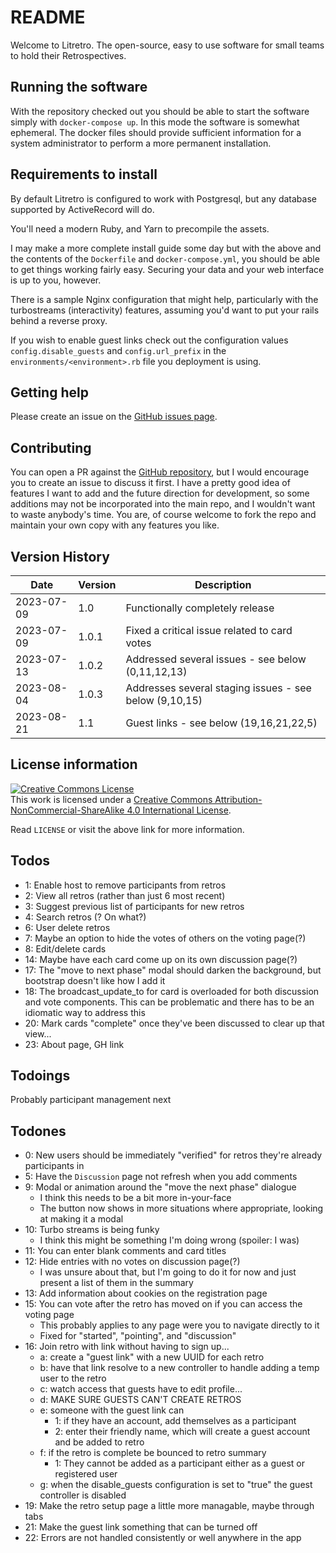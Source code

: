 # README

Welcome to Litretro. The open-source, easy to use software for small teams
to hold their Retrospectives.

## Running the software

With the repository checked out you should be able to start the software
simply with `docker-compose up`. In this mode the software is somewhat
ephemeral. The docker files should provide sufficient information for
a system administrator to perform a more permanent installation.

## Requirements to install

By default Litretro is configured to work with Postgresql, but any 
database supported by ActiveRecord will do.

You'll need a modern Ruby, and Yarn to precompile the assets.

I may make a more complete install guide some day but with the above and
the contents of the `Dockerfile` and `docker-compose.yml`, you should be
able to get things working fairly easy. Securing your data and your
web interface is up to you, however.

There is a sample Nginx configuration that might help, particularly with
the turbostreams (interactivity) features, assuming you'd want to put
your rails behind a reverse proxy.

If you wish to enable guest links check out the configuration values
`config.disable_guests` and `config.url_prefix` in the 
`environments/<environment>.rb` file you deployment is using.

## Getting help

Please create an issue on the
[GitHub issues page](https://github.com/michaellitherland/litretro/issues).

## Contributing

You can open a PR against the
[GitHub repository](https://github.com/michaellitherland/litretro),
but I would encourage you to create an issue to discuss it first. I have
a pretty good idea of features I want to add and the future direction
for development, so some additions may not be incorporated into the
main repo, and I wouldn't want to waste anybody's time. You are, of course
welcome to fork the repo and maintain your own copy with any features you
like.

## Version History

| Date | Version | Description |
|------|---------|-------------|
| 2023-07-09 | 1.0 | Functionally completely release |
| 2023-07-09 | 1.0.1 | Fixed a critical issue related to card votes |
| 2023-07-13 | 1.0.2 | Addressed several issues - see below (0,11,12,13) |
| 2023-08-04 | 1.0.3 | Addresses several staging issues - see below (9,10,15) |
| 2023-08-21 | 1.1 | Guest links - see below (19,16,21,22,5) |

## License information

<div class="aside">
<a rel="license" href="http://creativecommons.org/licenses/by-nc-sa/4.0/"><img alt="Creative Commons License" style="border-width:0" src="https://i.creativecommons.org/l/by-nc-sa/4.0/88x31.png" /></a><br />This work is licensed under a <a rel="license" href="http://creativecommons.org/licenses/by-nc-sa/4.0/">Creative Commons Attribution-NonCommercial-ShareAlike 4.0 International License</a>.
</div>

Read `LICENSE` or visit the above link for more information.

## Todos

- 1: Enable host to remove participants from retros
- 2: View all retros (rather than just 6 most recent)
- 3: Suggest previous list of participants for new retros
- 4: Search retros (? On what?)
- 6: User delete retros
- 7: Maybe an option to hide the votes of others on the voting page(?)
- 8: Edit/delete cards
- 14: Maybe have each card come up on its own discussion page(?)
- 17: The "move to next phase" modal should darken the background, but bootstrap doesn't like how I add it
- 18: The broadcast_update_to for card is overloaded for both discussion and vote components. This can be problematic and there has to be an idiomatic way to address this
- 20: Mark cards "complete" once they've been discussed to clear up that view...
- 23: About page, GH link

## Todoings

Probably participant management next

## Todones

- 0: New users should be immediately "verified" for retros they're already participants in
- 5: Have the `Discussion` page not refresh when you add comments
- 9: Modal or animation around the "move the next phase" dialogue
    - I think this needs to be a bit more in-your-face
    - The button now shows in more situations where appropriate, looking at making it a modal
- 10: Turbo streams is being funky
    - I think this might be something I'm doing wrong (spoiler: I was)
- 11: You can enter blank comments and card titles
- 12: Hide entries with no votes on discussion page(?)
    - I was unsure about that, but I'm going to do it for now and just present a list of them in the summary
- 13: Add information about cookies on the registration page
- 15: You can vote after the retro has moved on if you can access the voting page
    - This probably applies to any page were you to navigate directly to it
    - Fixed for "started", "pointing", and "discussion"
- 16: Join retro with link without having to sign up...
    - a: create a "guest link" with a new UUID for each retro
    - b: have that link resolve to a new controller to handle adding a temp user to the retro
    - c: watch access that guests have to edit profile...
    - d: MAKE SURE GUESTS CAN'T CREATE RETROS
    - e: someone with the guest link can
        - 1: if they have an account, add themselves as a participant
        - 2: enter their friendly name, which will create a guest account and be added to retro
    - f: if the retro is complete be bounced to retro summary
        - 1: They cannot be added as a participant either as a guest or registered user
    - g: when the disable_guests configuration is set to "true" the guest controller is disabled
- 19: Make the retro setup page a little more managable, maybe through tabs
- 21: Make the guest link something that can be turned off
- 22: Errors are not handled consistently or well anywhere in the app

